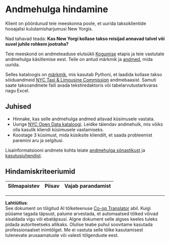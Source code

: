 <!--
CO_OP_TRANSLATOR_METADATA:
{
  "original_hash": "564445c39ad29a491abcb9356fc4d47d",
  "translation_date": "2025-10-11T15:48:42+00:00",
  "source_file": "4-Data-Science-Lifecycle/14-Introduction/assignment.md",
  "language_code": "et"
}
-->
# Andmehulga hindamine

Klient on pöördunud teie meeskonna poole, et uurida taksoklientide hooajalisi kulutamisharjumusi New Yorgis.

Nad tahavad teada: **Kas New Yorgi kollase takso reisijad annavad talvel või suvel juhile rohkem jootraha?**

Teie meeskond on andmeteaduse elutsükli [Kogumise](Readme.md#Capturing) etapis ja teie vastutate andmehulga käsitlemise eest. Teile on antud märkmik ja [andmed](../../../../data/taxi.csv), mida uurida.

Selles kataloogis on [märkmik](notebook.ipynb), mis kasutab Pythoni, et laadida kollase takso sõiduandmeid [NYC Taxi & Limousine Commission](https://docs.microsoft.com/en-us/azure/open-datasets/dataset-taxi-yellow?tabs=azureml-opendatasets) andmebaasist. Samuti saate taksoandmete faili avada tekstiredaktoris või tabelarvutustarkvaras nagu Excel.

## Juhised

- Hinnake, kas selle andmehulga andmed aitavad küsimusele vastata.
- Uurige [NYC Open Data kataloogi](https://data.cityofnewyork.us/browse?sortBy=most_accessed&utf8=%E2%9C%93). Leidke täiendav andmehulk, mis võiks olla kasulik kliendi küsimusele vastamiseks.
- Koostage 3 küsimust, mida küsiksite kliendilt, et saada probleemist paremini aru ja selgitusi.

Lisainformatsiooni andmete kohta leiate [andmehulga sõnastikust](https://www1.nyc.gov/assets/tlc/downloads/pdf/data_dictionary_trip_records_yellow.pdf) ja [kasutusjuhendist](https://www1.nyc.gov/assets/tlc/downloads/pdf/trip_record_user_guide.pdf).

## Hindamiskriteeriumid

Silmapaistev | Piisav | Vajab parandamist  
--- | --- | ---

---

**Lahtiütlus**:  
See dokument on tõlgitud AI tõlketeenuse [Co-op Translator](https://github.com/Azure/co-op-translator) abil. Kuigi püüame tagada täpsust, palume arvestada, et automaatsed tõlked võivad sisaldada vigu või ebatäpsusi. Algne dokument selle algses keeles tuleks pidada autoriteetseks allikaks. Olulise teabe puhul soovitame kasutada professionaalset inimtõlget. Me ei vastuta selle tõlke kasutamisest tulenevate arusaamatuste või valesti tõlgenduste eest.